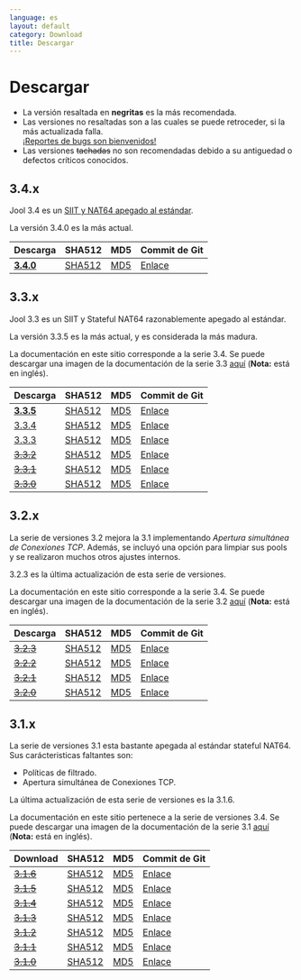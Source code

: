 ```yaml
---
language: es
layout: default
category: Download
title: Descargar
---
```


# Descargar

<!--
	Por cierto: Estos links son absolutos por que no rastreamos las versiones de los archivos.
	 Si fueran relativos,se quebrantarian cuando la documentación fuera generada manualmente.
-->

* La versión resaltada en **negritas** es la más recomendada.
* Las versiones no resaltadas son a las cuales se puede retroceder, si la más actualizada falla. <br />
		[¡Reportes de bugs son bienvenidos!](https://github.com/NICMx/NAT64/issues)
* Las versiones <del>tachadas</del> no son recomendadas debido a su antiguedad o defectos críticos conocidos.

## 3.4.x

Jool 3.4 es un [SIIT y NAT64 apegado al estándar](intro-jool.html#cumplimiento).

La versión 3.4.0 es la más actual.

| Descarga | SHA512 | MD5| Commit de Git |
|----------|--------|----|------------|
| **[3.4.0](https://www.jool.mx/download/Jool-3.4.0.zip)** | [SHA512](https://www.jool.mx/download/Jool-3.4.0.sha) | [MD5](https://www.jool.mx/download/Jool-3.4.0.md5) | [Enlace](https://github.com/NICMx/NAT64/tree/v3.4.0) |

## 3.3.x

Jool 3.3 es un SIIT y Stateful NAT64 razonablemente apegado al estándar.

La versión 3.3.5 es la más actual, y es considerada la más madura.

La documentación en este sitio corresponde a la serie 3.4. Se puede descargar una imagen de la documentación de la serie 3.3 [aquí](https://www.jool.mx/download/Jool-3.3-doc.zip) (**Nota:** está en inglés).

| Descarga | SHA512 | MD5| Commit de Git |
|----------|--------|----|------------|
| **[3.3.5](https://www.jool.mx/download/Jool-3.3.5.zip)** | [SHA512](https://www.jool.mx/download/Jool-3.3.5.sha) | [MD5](https://www.jool.mx/download/Jool-3.3.5.md5) | [Enlace](https://github.com/NICMx/NAT64/tree/v3.3.5) |
| [3.3.4](https://www.jool.mx/download/Jool-3.3.4.zip) | [SHA512](https://www.jool.mx/download/Jool-3.3.4.sha) | [MD5](https://www.jool.mx/download/Jool-3.3.4.md5) | [Enlace](https://github.com/NICMx/NAT64/tree/v3.3.4) |
| [3.3.3](https://www.jool.mx/download/Jool-3.3.3.zip) | [SHA512](https://www.jool.mx/download/Jool-3.3.3.sha) | [MD5](https://www.jool.mx/download/Jool-3.3.3.md5) | [Enlace](https://github.com/NICMx/NAT64/tree/v3.3.3) |
| <del>[3.3.2](https://www.jool.mx/download/Jool-3.3.2.zip)</del> | [SHA512](https://www.jool.mx/download/Jool-3.3.2.sha) | [MD5](https://www.jool.mx/download/Jool-3.3.2.md5) | [Enlace](https://github.com/NICMx/NAT64/tree/v3.3.2) |
| <del>[3.3.1](https://www.jool.mx/download/Jool-3.3.1.zip)</del> | [SHA512](https://www.jool.mx/download/Jool-3.3.1.sha) | [MD5](https://www.jool.mx/download/Jool-3.3.1.md5) | [Enlace](https://github.com/NICMx/NAT64/tree/v3.3.1) |
| <del>[3.3.0](https://www.jool.mx/download/Jool-3.3.0.zip)</del> | [SHA512](https://www.jool.mx/download/Jool-3.3.0.sha) | [MD5](https://www.jool.mx/download/Jool-3.3.0.md5) | [Enlace](https://github.com/NICMx/NAT64/tree/v3.3.0) |

## 3.2.x

La serie de versiones 3.2 mejora la 3.1 implementando _Apertura simultánea de Conexiones TCP_. Además, se incluyó una opción para limpiar sus pools y se realizaron muchos otros ajustes internos.

3.2.3 es la última actualización de esta serie de versiones.

La documentación en este sitio corresponde a la serie 3.4. Se puede descargar una imagen de la documentación de la serie 3.2 [aquí](https://www.jool.mx/download/Jool-3.2-doc.zip) (**Nota:** está en inglés).

| Descarga | SHA512 | MD5| Commit de Git |
|----------|--------|----|------------|
| <del>[3.2.3](https://www.jool.mx/download/Jool-3.2.3.zip)</del> | [SHA512](https://www.jool.mx/download/Jool-3.2.3.sha) | [MD5](https://www.jool.mx/download/Jool-3.2.3.md5) | [Enlace](https://github.com/NICMx/NAT64/tree/v3.2.3) |
| <del>[3.2.2](https://www.jool.mx/download/Jool-3.2.2.zip)</del> | [SHA512](https://www.jool.mx/download/Jool-3.2.2.sha) | [MD5](https://www.jool.mx/download/Jool-3.2.2.md5) | [Enlace](https://github.com/NICMx/NAT64/tree/v3.2.2) |
| <del>[3.2.1](https://www.jool.mx/download/Jool-3.2.1.zip)</del> | [SHA512](https://www.jool.mx/download/Jool-3.2.1.sha) | [MD5](https://www.jool.mx/download/Jool-3.2.1.md5) | [Enlace](https://github.com/NICMx/NAT64/tree/v3.2.1) |
| <del>[3.2.0](https://www.jool.mx/download/Jool-3.2.0.zip)</del> | [SHA512](https://www.jool.mx/download/Jool-3.2.0.sha) | [MD5](https://www.jool.mx/download/Jool-3.2.0.md5) | [Enlace](https://github.com/NICMx/NAT64/tree/v3.2.0) |

## 3.1.x

La serie de versiones 3.1 esta bastante apegada al estándar stateful NAT64. Sus carácteristicas faltantes son:

- Políticas de filtrado.
- Apertura simultánea de Conexiones TCP.

La última actualización de esta serie de versiones es la 3.1.6.

La documentación en este sitio pertenece a la serie de versiones 3.4. Se puede descargar una imagen de la documentación de la serie 3.1 [aquí](https://www.jool.mx/download/Jool-3.1-doc.zip) (**Nota:** está en inglés).

| Download | SHA512 | MD5| Commit de Git |
|----------|--------|----|------------|
| <del>[3.1.6](https://www.jool.mx/download/Jool-3.1.6.zip)</del> | [SHA512](https://www.jool.mx/download/Jool-3.1.6.sha) | [MD5](https://www.jool.mx/download/Jool-3.1.6.md5) | [Enlace](https://github.com/NICMx/NAT64/tree/v3.1.6) |
| <del>[3.1.5](https://www.jool.mx/download/Jool-3.1.5.zip)</del> | [SHA512](https://www.jool.mx/download/Jool-3.1.5.sha) | [MD5](https://www.jool.mx/download/Jool-3.1.5.md5) | [Enlace](https://github.com/NICMx/NAT64/tree/v3.1.5) |
| <del>[3.1.4](https://www.jool.mx/download/Jool-3.1.4.zip)</del> | [SHA512](https://www.jool.mx/download/Jool-3.1.4.sha) | [MD5](https://www.jool.mx/download/Jool-3.1.4.md5) | [Enlace](https://github.com/NICMx/NAT64/tree/v3.1.4) |
| <del>[3.1.3](https://www.jool.mx/download/Jool-3.1.3.zip)</del> | [SHA512](https://www.jool.mx/download/Jool-3.1.3.sha) | [MD5](https://www.jool.mx/download/Jool-3.1.3.md5) | [Enlace](https://github.com/NICMx/NAT64/tree/v3.1.3) |
| <del>[3.1.2](https://www.jool.mx/download/Jool-3.1.2.zip)</del> | [SHA512](https://www.jool.mx/download/Jool-3.1.2.sha) | [MD5](https://www.jool.mx/download/Jool-3.1.2.md5) | [Enlace](https://github.com/NICMx/NAT64/tree/v3.1.2) |
| <del>[3.1.1](https://www.jool.mx/download/Jool-3.1.1.zip)</del> | [SHA512](https://www.jool.mx/download/Jool-3.1.1.sha) | [MD5](https://www.jool.mx/download/Jool-3.1.1.md5) | [Enlace](https://github.com/NICMx/NAT64/tree/v3.1.1) |
| <del>[3.1.0](https://www.jool.mx/download/Jool-3.1.0.zip)</del> | [SHA512](https://www.jool.mx/download/Jool-3.1.0.sha) | [MD5](https://www.jool.mx/download/Jool-3.1.0.md5) | [Enlace](https://github.com/NICMx/NAT64/tree/v3.1.0) |
